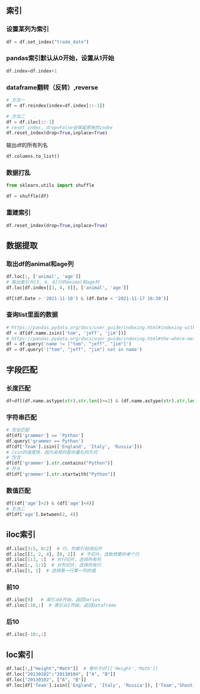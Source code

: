 


## 索引

### 设置某列为索引
```python
df = df.set_index("trade_date")
```

### pandas索引默认从0开始，设置从1开始

```python
df.index=df.index+1
```
### dataframe翻转（反转）,reverse

```python
# 方法一
df = df.reindex(index=df.index[::-1])

# 方法二
df = df.iloc[::-1]
# reset index, drop=False会保留原来的index
df.reset_index(drop=True,inplace=True)
```

输出df的所有列名

```python
df.columns.to_list()
```


### 数据打乱
```python
from sklearn.utils import shuffle

df = shuffle(df)
```

### 重建索引

```python
df.reset_index(drop=True,inplace=True)
```

## 数据提取

### 取出df的animal和age列

```python
df.loc[:, ['animal', 'age']]
# 取出索引为[3, 4, 8]行的animal和age列
df.loc[df.index[[3, 4, 8]], ['animal', 'age']]

df[(df.Date > '2021-11-10') & (df.Date < '2021-11-17 16:30')]
```
### 查询list里面的数据

```python
# https://pandas.pydata.org/docs/user_guide/indexing.html#indexing-with-isin
df = df[df.name.isin(['tom', 'jeff', 'jim'])]
# https://pandas.pydata.org/docs/user_guide/indexing.html#the-where-method-and-masking
df = df.query('name != ["tom", "jeff", "jim"]')
df = df.query('["tom", "jeff", "jim"] not in name')
```



## 字段匹配

### 长度匹配
```python
df=df[(df.name.astype(str).str.len()>=2) & (df.name.astype(str).str.len()<=10)]
```

### 字符串匹配
```python
# 完全匹配
df[df['grammer'] == 'Python']
df.query('grammer == Python')
df(df['Team'].isin(['England', 'Italy', 'Russia']))
# isin的速度快，因为采用的是向量化的方式
# 包含
df[df['grammer'].str.contains("Python")]
# 开头
df[df['grammer'].str.startwith("Python")]
```

### 数值匹配

```python
df[(df['age']>2) & (df['age']<4)]
# 方法二
df[df['age'].between(2, 4)]
```

## iloc索引


```python
df.iloc[3:5, 0:2]  # 行、列索引前闭后开
df.iloc[[1, 2, 4], [0, 2]]  # 不切片，选取想要的单个行
df.iloc[1:3, :]  # 对行切片，选择所有列
df.iloc[:, 1:3]  # 对列切片，选择所有行
df.iloc[1, 1]  # 选择第一行第一列的值
```
### 前10
```python
df.iloc[9]   # 索引从0开始，返回Series
df.iloc[:10,:]  # 索引从1开始，返回Dataframe
```

### 后10

```python
df.iloc[-10:,:]
```

## loc索引

```python
df.loc[:,["Height","Math"]]  # 等价于df[['Height','Math']]
df.loc["20130102":"20130104", ["A", "B"]]
df.loc["20130102", ["A", "B"]]
df.loc[df['Team'].isin(['England', 'Italy', 'Russia']), ['Team','Shooting Accuracy']]
```















